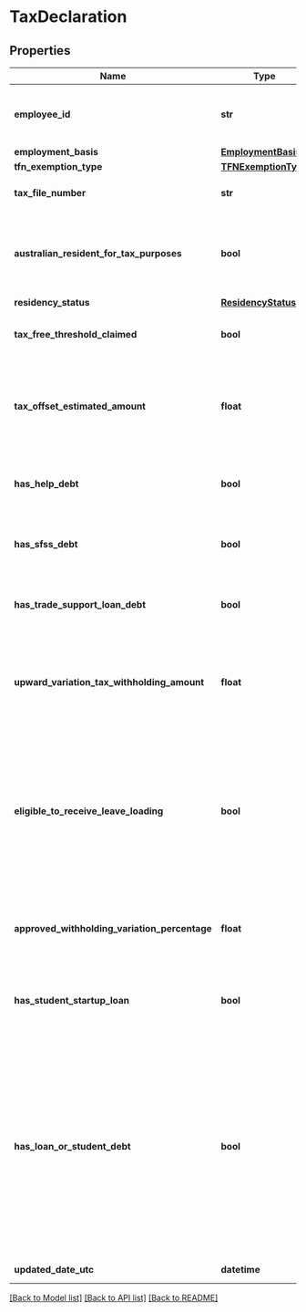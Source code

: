 # TaxDeclaration

## Properties
Name | Type | Description | Notes
------------ | ------------- | ------------- | -------------
**employee_id** | **str** | Address line 1 for employee home address | [optional] 
**employment_basis** | [**EmploymentBasis**](EmploymentBasis.md) |  | [optional] 
**tfn_exemption_type** | [**TFNExemptionType**](TFNExemptionType.md) |  | [optional] 
**tax_file_number** | **str** | The tax file number e.g 123123123. | [optional] 
**australian_resident_for_tax_purposes** | **bool** | If the employee is Australian resident for tax purposes. e.g true or false | [optional] 
**residency_status** | [**ResidencyStatus**](ResidencyStatus.md) |  | [optional] 
**tax_free_threshold_claimed** | **bool** | If tax free threshold claimed. e.g true or false | [optional] 
**tax_offset_estimated_amount** | **float** | If has tax offset estimated then the tax offset estimated amount. e.g 100 | [optional] 
**has_help_debt** | **bool** | If employee has HECS or HELP debt. e.g true or false | [optional] 
**has_sfss_debt** | **bool** | If employee has financial supplement debt. e.g true or false | [optional] 
**has_trade_support_loan_debt** | **bool** | If employee has trade support loan. e.g true or false | [optional] 
**upward_variation_tax_withholding_amount** | **float** | If the employee has requested that additional tax be withheld each pay run. e.g 50 | [optional] 
**eligible_to_receive_leave_loading** | **bool** | If the employee is eligible to receive an additional percentage on top of ordinary earnings when they take leave (typically 17.5%). e.g true or false | [optional] 
**approved_withholding_variation_percentage** | **float** | If the employee has approved withholding variation. e.g (0 - 100) | [optional] 
**has_student_startup_loan** | **bool** | If the employee is eligible for student startup loan rules | [optional] 
**has_loan_or_student_debt** | **bool** | If the employee has any of the following loans or debts: Higher Education Loan Program (HELP/HECS), VET Student Loan (VSL), Financial Supplement (FS), Student Start-up Loan (SSL), or Trade Support Loan (TSL) | [optional] 
**updated_date_utc** | **datetime** | Last modified timestamp | [optional] 

[[Back to Model list]](../README.md#documentation-for-models) [[Back to API list]](../README.md#documentation-for-api-endpoints) [[Back to README]](../README.md)


